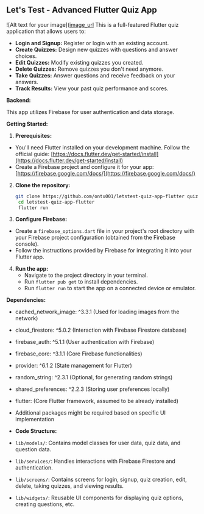 ## Let's Test - Advanced Flutter Quiz App
![Alt text for your image]([image_url](https://encrypted-tbn0.gstatic.com/images?q=tbn:ANd9GcSDHvnyoyWI-FlgTfOWRoJjazD3ke1Q6hOgfQ&s)
This is a full-featured Flutter quiz application that allows users to:

* **Login and Signup:** Register or login with an existing account.
* **Create Quizzes:** Design new quizzes with questions and answer choices.
* **Edit Quizzes:** Modify existing quizzes you created.
* **Delete Quizzes:** Remove quizzes you don't need anymore.
* **Take Quizzes:** Answer questions and receive feedback on your answers.
* **Track Results:** View your past quiz performance and scores.

**Backend:**

This app utilizes Firebase for user authentication and data storage.

**Getting Started:**

1. **Prerequisites:**
* You'll need Flutter installed on your development machine. Follow the official guide: [https://docs.flutter.dev/get-started/install](https://docs.flutter.dev/get-started/install)
* Create a Firebase project and configure it for your app: [https://firebase.google.com/docs/](https://firebase.google.com/docs/)
2. **Clone the repository:**
   ```bash
   git clone https://github.com/ontu001/letstest-quiz-app-flutter quizapp
    cd letstest-quiz-app-flutter
    flutter run
   ```
3. **Configure Firebase:**
* Create a `firebase_options.dart` file in your project's root directory with your Firebase project configuration (obtained from the Firebase console).
* Follow the instructions provided by Firebase for integrating it into your Flutter app.
4. **Run the app:**
    * Navigate to the project directory in your terminal.
    * Run `flutter pub get` to install dependencies.
    * Run `flutter run` to start the app on a connected device or emulator.

**Dependencies:**

* cached_network_image: ^3.3.1 (Used for loading images from the network)
* cloud_firestore: ^5.0.2 (Interaction with Firebase Firestore database)
* firebase_auth: ^5.1.1 (User authentication with Firebase)
* firebase_core: ^3.1.1 (Core Firebase functionalities)
* provider: ^6.1.2 (State management for Flutter)
* random_string: ^2.3.1 (Optional, for generating random strings)
* shared_preferences: ^2.2.3 (Storing user preferences locally)
* flutter: (Core Flutter framework, assumed to be already installed)
* Additional packages might be required based on specific UI implementation

* **Code Structure:**

* `lib/models/`: Contains model classes for user data, quiz data, and question data.
* `lib/services/`: Handles interactions with Firebase Firestore and authentication.
* `lib/screens/`: Contains screens for login, signup, quiz creation, edit, delete, taking quizzes, and viewing results.
* `lib/widgets/`: Reusable UI components for displaying quiz options, creating questions, etc.
